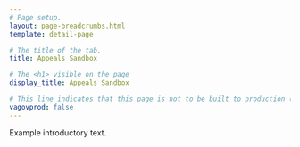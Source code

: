 ```yaml
---
# Page setup.
layout: page-breadcrumbs.html
template: detail-page

# The title of the tab.
title: Appeals Sandbox

# The <h1> visible on the page
display_title: Appeals Sandbox

# This line indicates that this page is not to be built to production (www.va.gov)
vagovprod: false
---
```


<div class="va-introtext">
Example introductory text.
</div>

<script>
  document.writeln('<p>This is a paragraph written by JavaScript.</p>');
</script>
